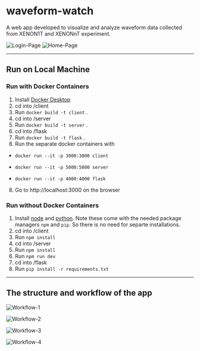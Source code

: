# waveform-watch

A web app developed to visualize and analyze waveform data collected from XENON1T and XENONnT experiment.

![Login-Page](https://github.com/cheryonthetop/waveform-watcher/blob/master/images/login.PNG)
![Home-Page](https://github.com/cheryonthetop/waveform-watcher/blob/master/images/Home.PNG)

---

## Run on Local Machine

### **Run with Docker Containers**

1. Install [Docker Desktop](https://www.docker.com/products/docker-desktop)
1. cd into /client
1. Run `docker build -t client` .
1. cd into /server
1. Run `docker build -t server` .
1. cd into /flask
1. Run `docker build -t flask` .
1. Run the separate docker containers with

- `docker run --it -p 3000:3000 client`

- `docker run --it -p 5000:5000 server`

- `docker run --it -p 4000:4000 flask`

8. Go to http://localhost:3000 on the browser

### **Run without Docker Containers**

1. Install [node](https://nodejs.org/en/download/) and [python](https://www.python.org/downloads/). Note these come with the needed package managers `npm` and `pip`. So there is no need for separte installations.
1. cd into /client
1. Run `npm install`
1. cd into /server
1. Run `npm install`
1. Run `npm run dev`
1. cd into /flask
1. Run `pip install -r requirements.txt`

---

## The structure and workflow of the app

![Workflow-1](https://github.com/cheryonthetop/waveform-watcher/blob/master/images/workflow/workflow-1.png)

![Workflow-2](https://github.com/cheryonthetop/waveform-watcher/blob/master/images/workflow/workflow-1.png)

![Workflow-3](https://github.com/cheryonthetop/waveform-watcher/blob/master/images/workflow/workflow-1.png)

![Workflow-4](https://github.com/cheryonthetop/waveform-watcher/blob/master/images/workflow/workflow-1.png)
